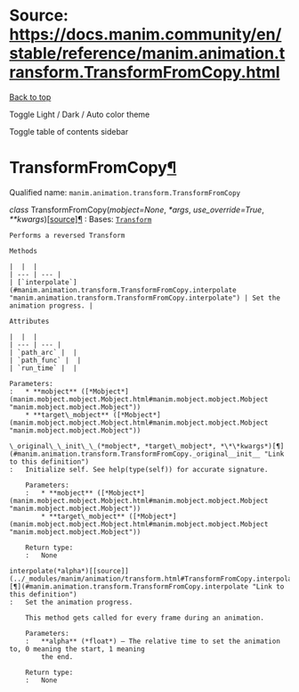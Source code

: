 # Source: https://docs.manim.community/en/stable/reference/manim.animation.transform.TransformFromCopy.html

[Back to top](#)

Toggle Light / Dark / Auto color theme

Toggle table of contents sidebar

TransformFromCopy[¶](#transformfromcopy "Link to this heading")
===============================================================

Qualified name: `manim.animation.transform.TransformFromCopy`

*class* TransformFromCopy(*mobject=None*, *\*args*, *use\_override=True*, *\*\*kwargs*)[[source]](../_modules/manim/animation/transform.html#TransformFromCopy)[¶](#manim.animation.transform.TransformFromCopy "Link to this definition")
:   Bases: [`Transform`](manim.animation.transform.Transform.html#manim.animation.transform.Transform "manim.animation.transform.Transform")

    Performs a reversed Transform

    Methods

    |  |  |
    | --- | --- |
    | [`interpolate`](#manim.animation.transform.TransformFromCopy.interpolate "manim.animation.transform.TransformFromCopy.interpolate") | Set the animation progress. |

    Attributes

    |  |  |
    | --- | --- |
    | `path_arc` |  |
    | `path_func` |  |
    | `run_time` |  |

    Parameters:
    :   * **mobject** ([*Mobject*](manim.mobject.mobject.Mobject.html#manim.mobject.mobject.Mobject "manim.mobject.mobject.Mobject"))
        * **target\_mobject** ([*Mobject*](manim.mobject.mobject.Mobject.html#manim.mobject.mobject.Mobject "manim.mobject.mobject.Mobject"))

    \_original\_\_init\_\_(*mobject*, *target\_mobject*, *\*\*kwargs*)[¶](#manim.animation.transform.TransformFromCopy._original__init__ "Link to this definition")
    :   Initialize self. See help(type(self)) for accurate signature.

        Parameters:
        :   * **mobject** ([*Mobject*](manim.mobject.mobject.Mobject.html#manim.mobject.mobject.Mobject "manim.mobject.mobject.Mobject"))
            * **target\_mobject** ([*Mobject*](manim.mobject.mobject.Mobject.html#manim.mobject.mobject.Mobject "manim.mobject.mobject.Mobject"))

        Return type:
        :   None

    interpolate(*alpha*)[[source]](../_modules/manim/animation/transform.html#TransformFromCopy.interpolate)[¶](#manim.animation.transform.TransformFromCopy.interpolate "Link to this definition")
    :   Set the animation progress.

        This method gets called for every frame during an animation.

        Parameters:
        :   **alpha** (*float*) – The relative time to set the animation to, 0 meaning the start, 1 meaning
            the end.

        Return type:
        :   None